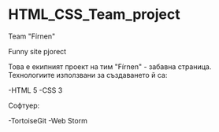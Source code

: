 HTML_CSS_Team_project
=====================

Team "Fírnen"

Funny site pjorect

Това е екипният проект на тим "Fírnen" - забавна страница. 
Технологиите използвани за създаването й са:

-HTML 5
-CSS 3

Софтуер:

-TortoiseGit
-Web Storm
